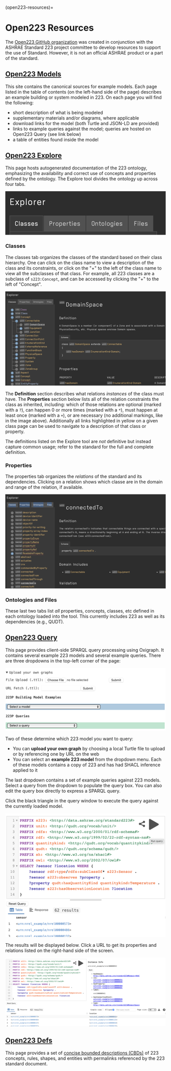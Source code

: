 (open223-resources)=
# Open223 Resources

The [Open223 GitHub organization](https://github.com/open223) was created in conjunction with the ASHRAE Standard 223 project committee to develop resources to support the use of Standard. However, it is not an official ASHRAE product or a part of the standard.

## [Open223 Models](https://models.open223.info/)

This site contains the canonical sources for example models.
Each page listed in the table of contents (on the left-hand side of the page) describes an example building or system modeled in 223.
On each page you will find the following:
- short description of what is being modeled
- supplementary materials and/or diagrams, where applicable
- download links for the model (both Turtle and JSON-LD are provided)
- links to example queries against the model; queries are hosted on Open223 Query (see link below)
- a table of entities found inside the model

## [Open223 Explore](https://explore.open223.info/)

This page hosts autogenerated documentation of the 223 ontology, emphasizing the availability and correct use of concepts and properties defined by the ontology.
The Explore tool divides the ontology up across four tabs.

![](/_static/images/explore-tabs.png)

### Classes
The classes tab organizes the classes of the standard based on their class hierarchy.
One can click on the class name to view a description of the class and its constraints, or click on the "+" to the left of the class name to view all the subclasses of that class.
For example, all 223 classes are a subclass of `s223:Concept`, and can be accessed by clicking the "+" to the left of "Concept".

![](/_static/images/explore-classes-domainspace.png)

The **Definition** section describes what relations *instances* of the class must have.
The **Properties** section below lists all of the relation constraints the class as inherited, including: which of those relations are optional (marked with a `?`), can happen 0 or more times (marked with a `*`), must happen
at least once (marked with a `+`), or are necessary (no additional markings, like in the image above).
Additionally all links highlighted in yellow on a given class page can be used to navigate to a description of that class or property.

The definitions listed on the Explore tool are *not* definitive but instead capture common usage; refer to the standard for the full and complete definition.

### Properties
The properties tab organizes the *relations* of the standard and its dependencies.
Clicking on a relation shows which classe are in the domain and range of the relation, if available.

![](/_static/images/explore-properties-connectedTo.png)

### Ontologies and Files

These last two tabs list *all* properties, concepts, classes, etc defined in each ontology loaded into the tool.
This currently includes 223 as well as its dependencies (e.g., QUDT).

## [Open223 Query](https://query.open223.info/)

This page provides client-side SPARQL query processing using Oxigraph. It contains several example 223 models and several example queries.
There are three dropdowns in the top-left corner of the page:

![](/_static/images/query-open223-loading.png)

Two of these determine which 223 model you want to query:

- You can **upload your own graph** by choosing a local Turtle file to upload or by referencing one by URL on the web
- You can select an **example 223 model** from the dropdown menu. Each of these models contains a copy of 223 and has had SHACL inference applied to it

The last dropdown contains a set of example queries against 223 models. Select a query from the dropdown to populate the query box.
You can also edit the query box directly to express a SPARQL query.

Click the black triangle in the query window to execute the query against the currently loaded model.

![](/_static/images/query-open223-query.png)

The results will be displayed below. Click a URL to get its properties and relations listed on the right-hand side of the screen.

![](/_static/images/query-open223-results.png)

## [Open223 Defs](https://defs.open223.info/)

This page provides a set of [concise bounded descriptions (CBDs)](https://www.w3.org/submissions/CBD/) of 223 concepts, rules, shapes, and entities with permalinks referenced by the 223 standard document.
